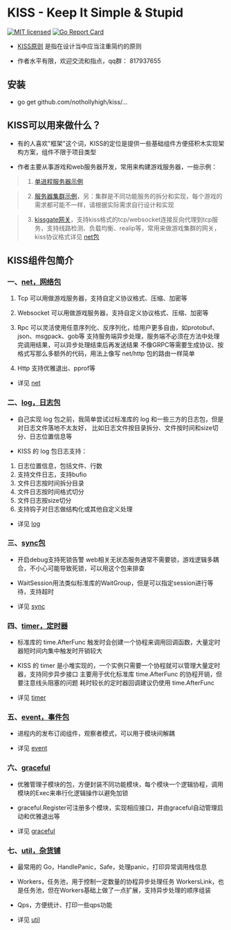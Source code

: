 # KISS - Keep It Simple & Stupid

[![MIT licensed][1]][2]
[![Go Report Card][3]][4]

[1]: https://img.shields.io/badge/license-MIT-blue.svg
[2]: LICENSE.md
[3]: https://goreportcard.com/badge/github.com/nothollyhigh/kiss
[4]: https://goreportcard.com/report/github.com/nothollyhigh/kiss


- [KISS原则](https://zh.wikipedia.org/wiki/KISS%E5%8E%9F%E5%88%99) 是指在设计当中应当注重简约的原则

- 作者水平有限，欢迎交流和指点，qq群： 817937655


## 安装
* go get github.com/nothollyhigh/kiss/...


## KISS可以用来做什么？

- 有的人喜欢"框架"这个词，KISS的定位是提供一些基础组件方便搭积木实现架构方案，组件不限于项目类型

- 作者主要从事游戏和web服务器开发，常用来构建游戏服务器，一些示例：

> 1. [单进程服务器示例](https://github.com/nothollyhigh/hellokiss)

> 2. [服务器集群示例](https://github.com/nothollyhigh/kisscluster)，另：集群是不同功能服务的拆分和实现，每个游戏的需求都可能不一样，请根据实际需求自行设计和实现

> 3. [kissgate网关](https://github.com/nothollyhigh/kissgate)，支持kiss格式的tcp/websocket连接反向代理到tcp服务，支持线路检测、负载均衡、realip等，常用来做游戏集群的网关，kiss协议格式详见 [net包](https://github.com/nothollyhigh/kiss/blob/master/net/README.md)


## KISS组件包简介

### 一、[net，网络包](https://github.com/nothollyhigh/kiss/blob/master/net/README.md)

1. Tcp
   可以用做游戏服务器，支持自定义协议格式、压缩、加密等

2. Websocket
   可以用做游戏服务器，支持自定义协议格式、压缩、加密等

3. Rpc
   可以灵活使用任意序列化、反序列化，给用户更多自由，如protobuf、json、msgpack、gob等
   支持服务端异步处理，服务端不必须在方法中处理完调用结果，可以异步处理结束后再发送结果
   不像GRPC等需要生成协议、按格式写那么多额外的代码，用法上像写 net/http 包的路由一样简单

4. Http
   支持优雅退出、pprof等

- 详见 [net](https://github.com/nothollyhigh/kiss/blob/master/net/README.md)

### 二、[log，日志包](https://github.com/nothollyhigh/kiss/blob/master/log/README.md)

- 自己实现 log 包之前，我简单尝试过标准库的 log 和一些三方的日志包，但是对日志文件落地不太友好，
  比如日志文件按目录拆分、文件按时间和size切分、日志位置信息等

- KISS 的 log 包日志支持：

1. 日志位置信息，包括文件、行数
2. 支持文件日志，支持bufio
3. 文件日志按时间拆分目录
4. 文件日志按时间格式切分
5. 文件日志按size切分
6. 支持钩子对日志做结构化或其他自定义处理

- 详见 [log](https://github.com/nothollyhigh/kiss/blob/master/log/README.md)

### 三、[sync包](https://github.com/nothollyhigh/kiss/blob/master/sync/README.md)

- 开启debug支持死锁告警
  web相关无状态服务通常不需要锁，游戏逻辑多耦合，不小心可能导致死锁，可以用这个包来排查

- WaitSession用法类似标准库的WaitGroup，但是可以指定session进行等待，支持超时

- 详见 [sync](https://github.com/nothollyhigh/kiss/blob/master/sync/README.md)

### 四、[timer，定时器](https://github.com/nothollyhigh/kiss/blob/master/timer/README.md)

- 标准库的 time.AfterFunc 触发时会创建一个协程来调用回调函数，大量定时器短时间内集中触发时开销较大

- KISS 的 timer 是小堆实现的，一个实例只需要一个协程就可以管理大量定时器，支持同步异步接口
  主要用于优化标准库 time.AfterFunc 的协程开销，但要注意线头阻塞的问题
  耗时较长的定时器回调建议仍使用 time.AfterFunc

- 详见 [timer](https://github.com/nothollyhigh/kiss/blob/master/timer/README.md)

### 五、[event，事件包](https://github.com/nothollyhigh/kiss/blob/master/event/README.md)

- 进程内的发布订阅组件，观察者模式，可以用于模块间解耦

- 详见 [event](https://github.com/nothollyhigh/kiss/blob/master/event/README.md)

### 六、[graceful](https://github.com/nothollyhigh/kiss/blob/master/graceful/README.md)

- 优雅管理子模块的包，方便封装不同功能模块，每个模块一个逻辑协程，调用模块的Exec来串行化逻辑操作以避免加锁

- graceful.Register可注册多个模块，实现相应接口，并由graceful自动管理启动和优雅退出等

- 详见 [graceful](https://github.com/nothollyhigh/kiss/blob/master/graceful/README.md)

### 七、[util，杂货铺](https://github.com/nothollyhigh/kiss/blob/master/util/README.md)

- 最常用的 Go，HandlePanic，Safe，处理panic，打印异常调用栈信息

- Workers，任务池，用于控制一定数量的协程异步处理任务
  WorkersLink，也是任务池，但在Workers基础上做了一点扩展，支持异步处理的顺序组装

- Qps，方便统计、打印一些qps功能

- 详见 [util](https://github.com/nothollyhigh/kiss/blob/master/util/README.md)
